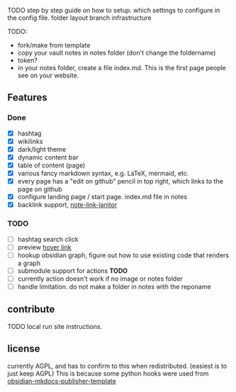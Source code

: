 
TODO step by step guide on how to setup.
which settings to configure in the config file.
folder layout
branch infrastructure

TODO:
- fork/make from template
- copy your vault notes in notes folder (don't change the foldername)
- token?
- in your notes folder, create a file index.md. This is the first page people see on your website.


## Features
### Done
- [x] hashtag
- [x] wikilinks
- [x] dark/light theme
- [x] dynamic content bar
- [x] table of content (page)
- [x] various fancy markdown syntax, e.g. LaTeX, mermaid, etc.
- [x] every page has a "edit on github" pencil in top right, which links to the page on github
- [x] configure landing page / start page. index.md file in notes
- [x] backlink support, [note-link-janitor](https://github.com/andymatuschak/note-link-janitor)
### TODO
- [ ] hashtag search click
- [ ] preview [hover link](https://github.com/ObsidianPublisher/tooltips-internal-link)
- [ ] hookup obsidian graph, figure out how to use existing code that renders a graph
- [ ] submodule support for actions **TODO**
- [ ] currently action doesn't work if no image or notes folder
- [ ] handle limitation. do not make a folder in notes with the reponame

## contribute
TODO local run site instructions.

## license
currently AGPL, and has to confirm to this when redistributed. (easiest is to just keep AGPL)
This is because some python hooks were used from [obsidian-mkdocs-publisher-template](https://github.com/ObsidianPublisher/obsidian-mkdocs-publisher-template)
